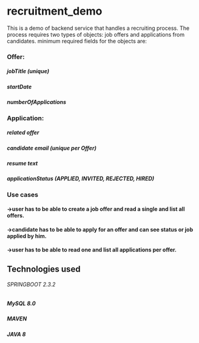 # recruitment_demo
This is a  demo of backend service that handles a recruiting process. The process
requires two types of objects: job offers and applications from candidates. minimum
required fields for the objects are:

### Offer:

##### jobTitle (unique)
##### startDate
##### numberOfApplications


### Application:

##### related offer
##### candidate email (unique per Offer)
##### resume text
##### applicationStatus (APPLIED, INVITED, REJECTED, HIRED)

### Use cases
#### ->user has to be able to create a job offer and read a single and list all offers.
#### ->candidate has to be able to apply for an offer and can see status or job applied by him.
#### ->user has to be able to read one and list all applications per offer.


## Technologies used
###### SPRINGBOOT 2.3.2
##### MySQL 8.0
##### MAVEN
##### JAVA 8




